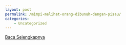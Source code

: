 ```yaml
---
layout: post
permalink: /mimpi-melihat-orang-dibunuh-dengan-pisau/
categories:
    - Uncategorized
---
```


[Baca Selengkapnya](/06)